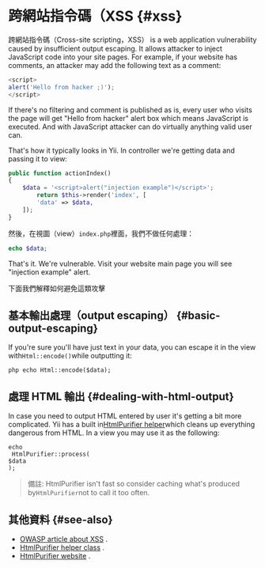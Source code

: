 # 跨網站指令碼（XSS {#xss}

跨網站指令碼（Cross-site scripting，XSS） is a web application vulnerability caused by insufficient output escaping. It allows attacker to inject JavaScript code into your site pages. For example, if your website has comments, an attacker may add the following text as a comment:

```js
<script>
alert('Hello from hacker ;)');
</script>
```

If there's no filtering and comment is published as is, every user who visits the page will get "Hello from hacker" alert box which means JavaScript is executed. And with JavaScript attacker can do virtually anything valid user can.

That's how it typically looks in Yii. In controller we're getting data and passing it to view:

```php
public function actionIndex()
{
    $data = '<script>alert("injection example")</script>';
        return $this->render('index', [
        'data' => $data,
    ]);
}
```

然後，在視圖（view）`index.php`裡面，我們不做任何處理：

```php
echo $data;
```

That's it. We're vulnerable. Visit your website main page you will see "injection example" alert.

下面我們解釋如何避免這類攻擊

## 基本輸出處理（output escaping） {#basic-output-escaping}

If you're sure you'll have just text in your data, you can escape it in the view with`Html::encode()`while outputting it:

`php echo Html::encode($data);`

## 處理 HTML 輸出 {#dealing-with-html-output}

In case you need to output HTML entered by user it's getting a bit more complicated. Yii has a built in[HtmlPurifier helper](http://www.yiiframework.com/doc-2.0/yii-helpers-basehtmlpurifier.html)which cleans up everything dangerous from HTML. In a view you may use it as the following:

```
echo
 HtmlPurifier::process(
$data
);

```

> 備註: HtmlPurifier isn't fast so consider caching what's produced by`HtmlPurifier`not to call it too often.

## 其他資料 {#see-also}

* [OWASP article about XSS](https://www.owasp.org/index.php/Cross-site_Scripting_%28XSS%29)
  .
* [HtmlPurifier helper class](http://www.yiiframework.com/doc-2.0/yii-helpers-basehtmlpurifier.html)
  .
* [HtmlPurifier website](http://htmlpurifier.org/)
  .



